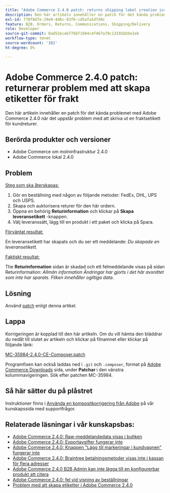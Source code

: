 ```yaml
---
title: "Adobe Commerce 2.4.0 patch: returns shipping label creation issue"
description: Den här artikeln innehåller en patch för det kända problemet med Adobe Commerce 2.4.0 när det uppstår problem med att skriva ut en fraktsetikett för kundreturer.
exl-id: f78f8d7e-29e9-4d6c-83f6-cd5afa1d7d9c
feature: B2B, Orders, Returns, Communications, Shipping/Delivery
role: Developer
source-git-commit: 0ad52eceb776b71604c4f467a70c13191bb9a1eb
workflow-type: tm+mt
source-wordcount: '382'
ht-degree: 0%

---
```


# Adobe Commerce 2.4.0 patch: returnerar problem med att skapa etiketter för frakt

Den här artikeln innehåller en patch för det kända problemet med Adobe Commerce 2.4.0 när det uppstår problem med att skriva ut en fraktsetikett för kundreturer.

## Berörda produkter och versioner

* Adobe Commerce om molninfrastruktur 2.4.0
* Adobe Commerce lokal 2.4.0

## Problem

<u>Steg som ska återskapas:</u>

1. Gör en beställning med någon av följande metoder: FedEx, DHL, UPS och USPS.
1. Skapa och auktorisera returer för den här ordern.
1. Öppna en behörig **Returinformation** och klickar på **Skapa leveransetikett** -knappen.
1. Välj leveranssätt, lägg till en produkt i ett paket och klicka på Spara.

<u>Förväntat resultat:</u>

En leveransetikett har skapats och du ser ett meddelande: *Du skapade en leveransetikett.*

<u>Faktiskt resultat:</u>

The **Returinformation** sidan är skadad och ett felmeddelande visas på sidan Returinformation: *Allmän information Ändringar har gjorts i det här avsnittet som inte har sparats. Fliken innehåller ogiltiga data*.

## Lösning

Använd [patch](assets/MC-35984-2.4.0-CE-composer.patch.zip) enligt denna artikel.

## Lappa

Korrigeringen är kopplad till den här artikeln. Om du vill hämta den bläddrar du nedåt till slutet av artikeln och klickar på filnamnet eller klickar på följande länk:

[MC-35984-2.4.0-CE-Composer.patch](assets/MC-35984-2.4.0-CE-composer.patch.zip)

Programfixen kan också laddas ned i `.git` och `.composer`, format på [Adobe Commerce Downloads](https://magento.com/tech-resources/download) sida, under **Patchar** i den vänstra kolumnnavigeringen. Sök efter patchen MC-35984.

## Så här sätter du på plåstret

Instruktioner finns i [Använda en kompositkorrigering från Adobe](/help/how-to/general/how-to-apply-a-composer-patch-provided-by-magento.md) på vår kunskapssida med supportfrågor.

## Relaterade läsningar i vår kunskapsbas:

* [Adobe Commerce 2.4.0: Raw-meddelandedata visas i butiken](/help/troubleshooting/storefront/magento-2-4-0-issue-storefront-raw-message-data-display.md)
* [Adobe Commerce 2.4.0: Exportavgifter fungerar inte](/help/troubleshooting/miscellaneous/magento-2-4-0-known-issue-export-tax-rates-does-not-work.md)
* [Adobe Commerce 2.4.0: Knappen &quot;Lägg till markeringar i kundvagnen&quot; fungerar inte](/help/troubleshooting/miscellaneous/magento-2-4-0-add-selections-to-my-cart-does-not-work.md)
* [Adobe Commerce 2.4.0: Braintree betalningsmetoder visas inte i kassan för flera adresser](/help/troubleshooting/payments/magento-2-4-0-braintree-not-in-multiple-addresses-checkout.md)
* [Adobe Commerce 2.4.0 B2B Admin kan inte lägga till en konfigurerbar produkt att citera](/help/troubleshooting/miscellaneous/magento-2-4-0-b2b-admin-can-t-add-configurable-product-to-quote.md)
* [Adobe Commerce 2.4.0: fel vid visning av beställningar](/help/troubleshooting/storefront/magento-2-4-0-known-issue-orders-display-error.md)
* [Problem med att skapa etiketter i Adobe Commerce 2.4.0](/help/troubleshooting/known-issues-patches-attached/shipping-labels-creation-known-issue-in-magento-2-4-0.md)
